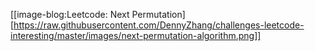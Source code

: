 [[image-blog:Leetcode: Next Permutation][https://raw.githubusercontent.com/DennyZhang/challenges-leetcode-interesting/master/images/next-permutation-algorithm.png]]